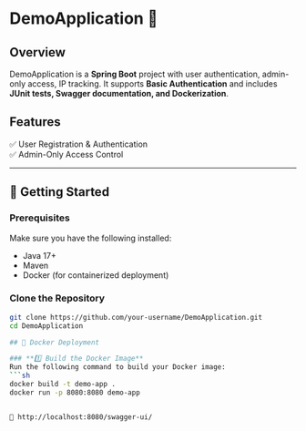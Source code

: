 # DemoApplication 🚀

## Overview
DemoApplication is a **Spring Boot** project with user authentication, admin-only access, IP tracking. It supports **Basic Authentication** and includes **JUnit tests, Swagger documentation, and Dockerization**.

## Features
✅ User Registration & Authentication  
✅ Admin-Only Access Control  


---

## 🚀 Getting Started

### Prerequisites
Make sure you have the following installed:
- Java 17+
- Maven
- Docker (for containerized deployment)

### Clone the Repository
```sh
git clone https://github.com/your-username/DemoApplication.git
cd DemoApplication

## 🐳 Docker Deployment

### **1️⃣ Build the Docker Image**
Run the following command to build your Docker image:
```sh
docker build -t demo-app .
docker run -p 8080:8080 demo-app


📌 http://localhost:8080/swagger-ui/

